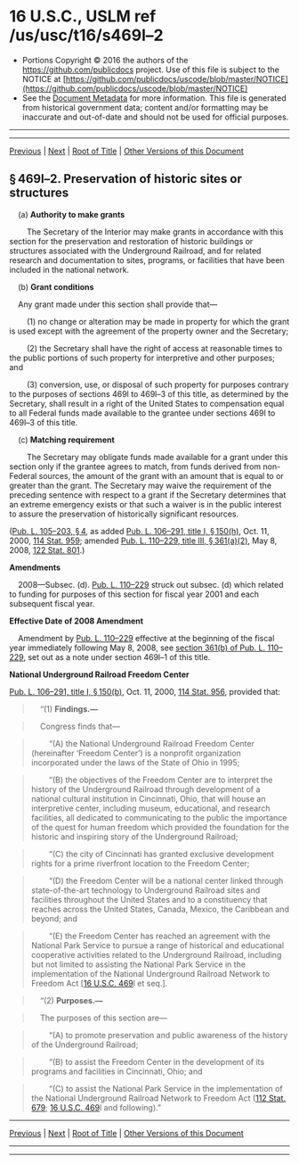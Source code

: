 ---
---

# 16 U.S.C., USLM ref /us/usc/t16/s469l–2

* Portions Copyright © 2016 the authors of the https://github.com/publicdocs project.
  Use of this file is subject to the NOTICE at [https://github.com/publicdocs/uscode/blob/master/NOTICE](https://github.com/publicdocs/uscode/blob/master/NOTICE)
* See the [Document Metadata](././../../../../..//README.md) for more information.
  This file is generated from historical government data; content and/or formatting may be inaccurate and out-of-date and should not be used for official purposes.

----------
----------

[Previous](./../../../../..//us/usc/t16/ch1A/schI/m__us_usc_t16_s469l–1.md) | [Next](./../../../../..//us/usc/t16/ch1A/schI/m__us_usc_t16_s469l–3.md) | [Root of Title](./../../../../../) | [Other Versions of this Document](https://publicdocs.github.io/go/links?ns=uslm&ref=%2Fus%2Fusc%2Ft16%2Fs469l%E2%80%932)

## § 469l–2. Preservation of historic sites or structures

    (a) __Authority to make grants__ 

        The Secretary of the Interior may make grants in accordance with this section for the preservation and restoration of historic buildings or structures associated with the Underground Railroad, and for related research and documentation to sites, programs, or facilities that have been included in the national network.

    (b) __Grant conditions__ 

    Any grant made under this section shall provide that—

        (1) no change or alteration may be made in property for which the grant is used except with the agreement of the property owner and the Secretary;

        (2) the Secretary shall have the right of access at reasonable times to the public portions of such property for interpretive and other purposes; and

        (3) conversion, use, or disposal of such property for purposes contrary to the purposes of sections 469l to 469l–3 of this title, as determined by the Secretary, shall result in a right of the United States to compensation equal to all Federal funds made available to the grantee under sections 469l to 469l–3 of this title.

    (c) __Matching requirement__ 

        The Secretary may obligate funds made available for a grant under this section only if the grantee agrees to match, from funds derived from non-Federal sources, the amount of the grant with an amount that is equal to or greater than the grant. The Secretary may waive the requirement of the preceding sentence with respect to a grant if the Secretary determines that an extreme emergency exists or that such a waiver is in the public interest to assure the preservation of historically significant resources.

([Pub. L. 105–203, § 4][/us/pl/105/203/s4], as added [Pub. L. 106–291, title I, § 150(h)][/us/pl/106/291/s150/h], Oct. 11, 2000, [114 Stat. 959][/us/stat/114/959]; amended [Pub. L. 110–229, title III, § 361(a)(2)][/us/pl/110/229/s361/a/2], May 8, 2008, [122 Stat. 801][/us/stat/122/801].)

 __Amendments__ 

    2008—Subsec. (d). [Pub. L. 110–229][/us/pl/110/229] struck out subsec. (d) which related to funding for purposes of this section for fiscal year 2001 and each subsequent fiscal year.

 __Effective Date of 2008 Amendment__ 

    Amendment by [Pub. L. 110–229][/us/pl/110/229] effective at the beginning of the fiscal year immediately following May 8, 2008, see [section 361(b) of Pub. L. 110–229][/us/pl/110/229/s361/b], set out as a note under section 469l–1 of this title.

 __National Underground Railroad Freedom Center__ 

[Pub. L. 106–291, title I, § 150(b)][/us/pl/106/291/s150/b], Oct. 11, 2000, [114 Stat. 956][/us/stat/114/956], provided that:

>     “(1) __Findings.—__ 

>     Congress finds that—

>         “(A) the National Underground Railroad Freedom Center (hereinafter ‘Freedom Center’) is a nonprofit organization incorporated under the laws of the State of Ohio in 1995;

>         “(B) the objectives of the Freedom Center are to interpret the history of the Underground Railroad through development of a national cultural institution in Cincinnati, Ohio, that will house an interpretive center, including museum, educational, and research facilities, all dedicated to communicating to the public the importance of the quest for human freedom which provided the foundation for the historic and inspiring story of the Underground Railroad;

>         “(C) the city of Cincinnati has granted exclusive development rights for a prime riverfront location to the Freedom Center;

>         “(D) the Freedom Center will be a national center linked through state-of-the-art technology to Underground Railroad sites and facilities throughout the United States and to a constituency that reaches across the United States, Canada, Mexico, the Caribbean and beyond; and

>         “(E) the Freedom Center has reached an agreement with the National Park Service to pursue a range of historical and educational cooperative activities related to the Underground Railroad, including but not limited to assisting the National Park Service in the implementation of the National Underground Railroad Network to Freedom Act \[[16 U.S.C. 469][/us/usc/t16/s469]l et seq.\].

>     “(2) __Purposes.—__ 

>     The purposes of this section are—

>         “(A) to promote preservation and public awareness of the history of the Underground Railroad;

>         “(B) to assist the Freedom Center in the development of its programs and facilities in Cincinnati, Ohio; and

>         “(C) to assist the National Park Service in the implementation of the National Underground Railroad Network to Freedom Act ([112 Stat. 679][/us/stat/112/679]; [16 U.S.C. 469][/us/usc/t16/s469]l and following).”

----------

[Previous](./../../../../..//us/usc/t16/ch1A/schI/m__us_usc_t16_s469l–1.md) | [Next](./../../../../..//us/usc/t16/ch1A/schI/m__us_usc_t16_s469l–3.md) | [Root of Title](./../../../../../) | [Other Versions of this Document](https://publicdocs.github.io/go/links?ns=uslm&ref=%2Fus%2Fusc%2Ft16%2Fs469l%E2%80%932)

----------
----------

[/us/pl/105/203/s4]: https://publicdocs.github.io/go/links?ns=uslm&ref=%2Fus%2Fpl%2F105%2F203%2Fs4
[/us/pl/106/291/s150/h]: https://publicdocs.github.io/go/links?ns=uslm&ref=%2Fus%2Fpl%2F106%2F291%2Fs150%2Fh
[/us/stat/114/959]: https://publicdocs.github.io/go/links?ns=uslm&ref=%2Fus%2Fstat%2F114%2F959
[/us/pl/110/229/s361/a/2]: https://publicdocs.github.io/go/links?ns=uslm&ref=%2Fus%2Fpl%2F110%2F229%2Fs361%2Fa%2F2
[/us/stat/122/801]: https://publicdocs.github.io/go/links?ns=uslm&ref=%2Fus%2Fstat%2F122%2F801
[/us/pl/110/229]: https://publicdocs.github.io/go/links?ns=uslm&ref=%2Fus%2Fpl%2F110%2F229
[/us/pl/110/229]: https://publicdocs.github.io/go/links?ns=uslm&ref=%2Fus%2Fpl%2F110%2F229
[/us/pl/110/229/s361/b]: https://publicdocs.github.io/go/links?ns=uslm&ref=%2Fus%2Fpl%2F110%2F229%2Fs361%2Fb
[/us/pl/106/291/s150/b]: https://publicdocs.github.io/go/links?ns=uslm&ref=%2Fus%2Fpl%2F106%2F291%2Fs150%2Fb
[/us/stat/114/956]: https://publicdocs.github.io/go/links?ns=uslm&ref=%2Fus%2Fstat%2F114%2F956
[/us/usc/t16/s469]: https://publicdocs.github.io/go/links?ns=uslm&ref=%2Fus%2Fusc%2Ft16%2Fs469
[/us/stat/112/679]: https://publicdocs.github.io/go/links?ns=uslm&ref=%2Fus%2Fstat%2F112%2F679
[/us/usc/t16/s469]: https://publicdocs.github.io/go/links?ns=uslm&ref=%2Fus%2Fusc%2Ft16%2Fs469


